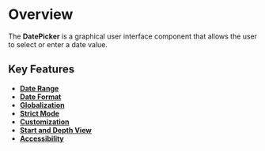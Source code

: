 # Overview

The **DatePicker** is a graphical user interface component that allows the user to select
or enter a date value.

## Key Features

* **[Date Range](/datepicker/date-range/)**
* **[Date Format](/datepicker/date-format/)**
* **[Globalization](/datepicker/globalization/)**
* **[Strict Mode](/datepicker/strict-mode/)**
* **[Customization](/datepicker/customization/)**
* **[Start and Depth View](/datepicker/view/)**
* **[Accessibility](/datepicker/accessibility/)**
